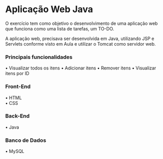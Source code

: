 # Aplicação Web Java
O exercício tem como objetivo o desenvolvimento de uma aplicação web que funciona como
uma lista de tarefas, um TO-DO.

A aplicação web, precisava ser desenvolvida em Java, utilizando JSP e Servlets conforme
visto em Aula e utilizar o Tomcat como servidor web.

### Principais funcionalidades
• Visualizar todos os itens 
• Adicionar itens
• Remover itens 
• Visualizar itens por ID

### Front-End
  •	HTML <br>
  •	CSS  <br>

### Back-End
  •	Java

### Banco de Dados
  •	MySQL
